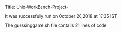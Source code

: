 Title: Unix-WorkBench-Project- 


It was successfully run on October 20,2018 at 17:35 IST


The guessinggame.sh file contails 21 lines of code



